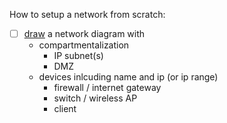 How to setup a network from scratch:

- [ ] [draw](https://www.draw.io/) a network diagram with
  - compartmentalization
    - IP subnet(s)
    - DMZ
  - devices inlcuding name and ip (or ip range)
    - firewall / internet gateway
    - switch / wireless AP
    - client
    
  
